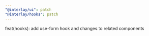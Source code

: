 ```yaml
---
"@interlay/ui": patch
"@interlay/hooks": patch
---
```


feat(hooks): add use-form hook and changes to related components
